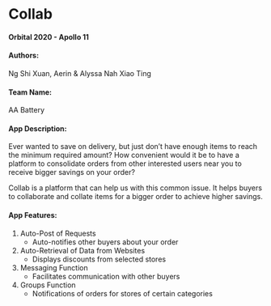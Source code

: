 # Collab

#### Orbital 2020 - Apollo 11

#### Authors: 
Ng Shi Xuan, Aerin & Alyssa Nah Xiao Ting

#### Team Name: 
AA Battery

#### App Description:

Ever wanted to save on delivery, but just don’t have enough items to reach the minimum required amount? How convenient would it be to have a platform to consolidate orders from other interested users near you to receive bigger savings on your order?

Collab is a platform that can help us with this common issue. It helps buyers to collaborate and collate items for a bigger order to achieve higher savings.

#### App Features:
1. Auto-Post of Requests
   - Auto-notifies other buyers about your order
2. Auto-Retrieval of Data from Websites 
   - Displays discounts from selected stores 
3. Messaging Function
   - Facilitates communication with other buyers
4. Groups Function
   - Notifications of orders for stores of certain categories
